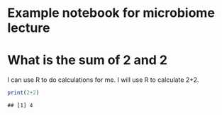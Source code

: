 Example notebook for microbiome lecture
================

# What is the sum of 2 and 2

I can use R to do calculations for me. I will use R to calculate 2+2.

``` r
print(2+2)
```

    ## [1] 4
